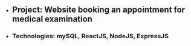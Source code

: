 - ## Project: Website booking an appointment for medical examination
- ### Technologies: mySQL, ReactJS, NodeJS, ExpressJS
